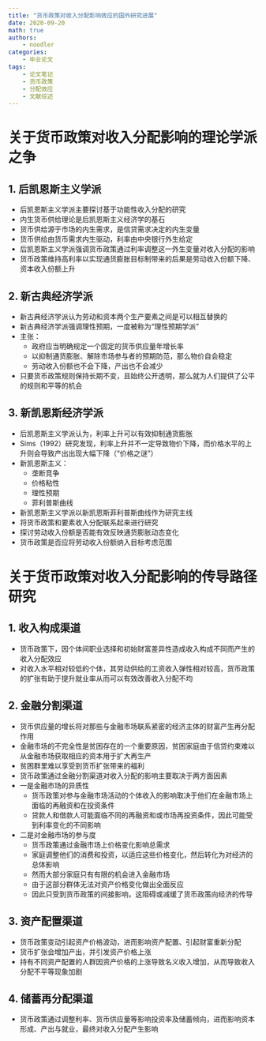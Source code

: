 ```yaml
---
title: "货币政策对收入分配影响效应的国外研究进展"
date: 2020-09-20
math: true
authors:
    - noodler
categories:
    - 毕业论文
tags:
    - 论文笔记
    - 货币政策
    - 分配效应
    - 文献综述
---
```


# 关于货币政策对收入分配影响的理论学派之争

## 1. 后凯恩斯主义学派

- 后凯恩斯主义学派主要探讨基于功能性收入分配的研究
- 内生货币供给理论是后凯恩斯主义经济学的基石
- 货币供给源于市场的内生需求，是信贷需求决定的内生变量
- 货币供给由货币需求内生驱动，利率由中央银行外生给定
- 后凯恩斯主义学派强调货币政策通过利率调整这一外生变量对收入分配的影响
- 货币政策维持高利率以实现通货膨胀目标制带来的后果是劳动收入份额下降、资本收入份额上升


## 2. 新古典经济学派

- 新古典经济学派认为劳动和资本两个生产要素之间是可以相互替换的
- 新古典经济学派强调理性预期，一度被称为“理性预期学派”
- 主张：
  - 政府应当明确规定一个固定的货币供应量年增长率
  - 以抑制通货膨胀、解除市场参与者的预期防范，那么物价自会稳定
  - 劳动收入份额也不会下降，产出也不会减少
- 只要货币政策规则保持长期不变，且始终公开透明，那么就为人们提供了公平的规则和平等的机会


## 3. 新凯恩斯经济学派

- 后凯恩斯主义学派认为，利率上升可以有效抑制通货膨胀
- Sims（1992）研究发现，利率上升并不一定导致物价下降，而价格水平的上升则会导致产出出现大幅下降（“价格之谜”）
- 新凯恩斯主义：
  - 垄断竞争
  - 价格粘性
  - 理性预期
  - 菲利普斯曲线
- 新凯恩斯主义学派以新凯恩斯菲利普斯曲线作为研究主线
- 将货币政策和要素收入分配联系起来进行研究
- 探讨劳动收入份额是否能有效反映通货膨胀动态变化
- 货币政策是否应将劳动收入份额纳入目标考虑范围


# 关于货币政策对收入分配影响的传导路径研究

## 1. 收入构成渠道

- 货币政策下，因个体间职业选择和初始财富差异性造成收入构成不同而产生的收入分配效应
- 对收入水平相对较低的个体，其劳动供给的工资收入弹性相对较高，货币政策的扩张有助于提升就业率从而可以有效改善收入分配不均


## 2. 金融分割渠道

- 货币供应量的增长将对那些与金融市场联系紧密的经济主体的财富产生再分配作用
- 金融市场的不完全性是贫困存在的一个重要原因，贫困家庭由于信贷约束难以从金融市场获取相应的资本用于扩大再生产
- 贫困群里难以享受到货币扩张带来的福利
- 货币政策通过金融分割渠道对收入分配的影响主要取决于两方面因素
- 一是金融市场的异质性
  - 货币政策对参与金融市场活动的个体收入的影响取决于他们在金融市场上面临的再融资和在投资条件
  - 贷款人和借款人可能面临不同的再融资和或市场再投资条件，因此可能受到利率变化的不同影响
- 二是对金融市场的参与度
  - 货币政策通过金融市场上价格变化影响总需求
  - 家庭调整他们的消费和投资，以适应这些价格变化，然后转化为对经济的总体影响
  - 然而大部分家庭只有有限的机会进入金融市场
  - 由于这部分群体无法对资产价格变化做出全面反应
  - 因此只受到货币政策的间接影响，这阻碍或减缓了货币政策向经济的传导


## 3. 资产配置渠道

- 货币政策变动引起资产价格波动，进而影响资产配置、引起财富重新分配
- 货币扩张会增加产出，并引发资产价格上涨
- 持有不同资产配置的人群因资产价格的上涨导致名义收入增加，从而导致收入分配不平等现象加剧


## 4. 储蓄再分配渠道

- 货币政策通过调整利率、货币供应量等影响投资率及储蓄倾向，进而影响资本形成、产出与就业，最终对收入分配产生影响

